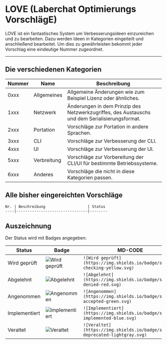 # LOVE (Laberchat Optimierungs VorschlägE)
LOVE ist ein fantastisches System um Verbesserungsideen einzureichen und zu bearbeiten. Dazu werden Ideen in Kategorien eingeiteilt und anschließend bearbeitet. Um dies zu gewährleisten bekommt jeder Vorschlag eine eindeutige Nummer zugeordnet.

---

## Die verschiedenen Kategorien
Nummer | Name | Beschreibung
-------|------|-------------
0xxx | Allgemeines | Allgemeine Änderungen wie zum Beispiel Lizenz oder ähnliches.
1xxx | Netzwerk | Änderungen in dem Prinzip des Netzwerkzugriffes, des Austauschs und dem Serialisierungsformat.
2xxx | Portation | Vorschläge zur Portation in andere Sprachen.
3xxx | CLI | Vorschläge zur Verbesserung der CLI.
4xxx | UI | Vorschläge zur Verbesserung der UI.
5xxx | Verbreitung | Vorschläge zur Vorbereitung der CLI/UI für bestimmte Betriebssysteme.
6xxx | Anderes | Vorschläge die nicht in diese Kategorien passen.

## Alle bisher eingereichten Vorschläge
```
Nr. | Beschreibung                   | Status
----|--------------------------------|--------
```

## Auszeichnung
Der Status wird mit Badges angegeben:

Status | Badge | MD-CODE
-------|-------|--------
Wird geprüft | ![Wird geprüft](https://img.shields.io/badge/status-checking-yellow.svg) | `![Wird geprüft](https://img.shields.io/badge/status-checking-yellow.svg)`
Abgelehnt | ![Abgelehnt](https://img.shields.io/badge/status-denied-red.svg) | `![Abgelehnt](https://img.shields.io/badge/status-denied-red.svg)`
Angenommen | ![Angenommen](https://img.shields.io/badge/status-accepted-green.svg) | `![Angenommen](https://img.shields.io/badge/status-accepted-green.svg)`
Implementiert | ![Implementiert](https://img.shields.io/badge/status-implemented-blue.svg) | `![Implementiert](https://img.shields.io/badge/status-implemented-blue.svg)`
Veraltet | ![Veraltet](https://img.shields.io/badge/status-deprecated-lightgray.svg) | `![Veraltet](https://img.shields.io/badge/status-deprecated-lightgray.svg)`
